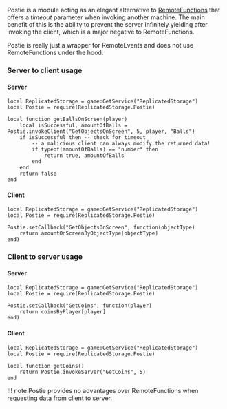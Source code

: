 Postie is a module acting as an elegant alternative to [RemoteFunctions](https://developer.roblox.com/en-us/api-reference/class/RemoteFunction) that offers a *timeout* parameter when invoking another machine. The main benefit of this is the ability to prevent the server infinitely yielding after invoking the client, which is a major negative to RemoteFunctions.

Postie is really just a wrapper for RemoteEvents and does not use RemoteFunctions under the hood.

### Server to client usage

#### Server
```
local ReplicatedStorage = game:GetService("ReplicatedStorage")
local Postie = require(ReplicatedStorage.Postie)

local function getBallsOnScreen(player)
	local isSuccessful, amountOfBalls = Postie.invokeClient("GetObjectsOnScreen", 5, player, "Balls")
	if isSuccessful then -- check for timeout
		-- a malicious client can always modify the returned data!
		if typeof(amountOfBalls) == "number" then
			return true, amountOfBalls
		end
	end
	return false
end
```

#### Client
```
local ReplicatedStorage = game:GetService("ReplicatedStorage")
local Postie = require(ReplicatedStorage.Postie)

Postie.setCallback("GetObjectsOnScreen", function(objectType)
	return amountOnScreenByObjectType[objectType]
end)
```

### Client to server usage

#### Server
```
local ReplicatedStorage = game:GetService("ReplicatedStorage")
local Postie = require(ReplicatedStorage.Postie)

Postie.setCallback("GetCoins", function(player)
	return coinsByPlayer[player]
end)
```

#### Client
```
local ReplicatedStorage = game:GetService("ReplicatedStorage")
local Postie = require(ReplicatedStorage.Postie)

local function getCoins()
	return Postie.invokeServer("GetCoins", 5)
end
```

!!! note
	Postie provides no advantages over RemoteFunctions when requesting data from client to server.
